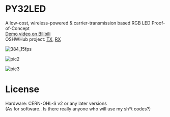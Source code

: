 # PY32LED 
A low-cost, wireless-powered & carrier-transmission based RGB LED Proof-of-Concept  
[Demo video on Bilibili](https://www.bilibili.com/video/BV1Je411B7CM)  
OSHWHub project: [TX](https://oshwhub.com/libc0607/py32led_tx_xkt001_v1p0_eco1_rel), [RX](https://oshwhub.com/libc0607/py32led_rx_rgb_cd105_v1p0_rel)  

![384_15fps](https://github.com/libc0607/py32led/assets/8705034/d2d2e676-0b16-4cb3-ba00-17e917903d60)  

![pic2](https://github.com/libc0607/py32led/assets/8705034/829083d4-b76e-463d-b4af-d4aa6e60903f)  

![pic3](https://github.com/libc0607/py32led/assets/8705034/4ad0310f-647f-4cb2-8367-c3dd4d0174be)  


# License 
Hardware: CERN-OHL-S v2 or any later versions  
(As for software.. Is there really anyone who will use my sh*t codes?)
